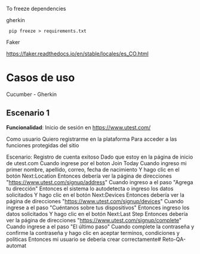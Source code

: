 To freeze dependencies


gherkin

`` 
 pip freeze > requirements.txt
``


Faker

https://faker.readthedocs.io/en/stable/locales/es_CO.html


# Casos de uso
Cucumber - Gherkin 
## Escenario 1
**Funcionalidad**: Inicio de sesión en https://www.utest.com/

  Como usuario
  Quiero registrarme en la plataforma
  Para acceder a las funciones protegidas del sitio

  Escenario: Registro de cuenta exitoso
    Dado que estoy en la página de inicio de utest.com
    Cuando ingrese por el boton Join Today 
    Cuando ingreso mi primer nombre, apellido, correo, fecha de nacimiento
    Y hago clic en el botón Next:Location
    Entonces debería ver la página de direcciones "https://www.utest.com/signup/address"
    Cuando ingreso a el paso "Agrega tu dirección"
    Entonces el sistema lo autodetecta o ingreso los datos solicitados
    Y hago clic en el botón Next:Devices
    Entonces debería ver la página de direcciones "https://www.utest.com/signup/devices"
    Cuando ingrese a el paso "Cuéntanos sobre tus dispositivos"
    Entonces ingreso los datos solicitados
    Y hago clic en el botón Next:Last Step
    Entonces debería ver la página de direcciones "https://www.utest.com/signup/complete"
    Cuando ingrese a el paso "El último paso"
    Cuando complete la contraseña y confirme la contraseña
    y hago clic en aceptar terminos, condiciones y politicas
    Entonces mi usuario se deberia crear correctamente# Reto-QA-automat

